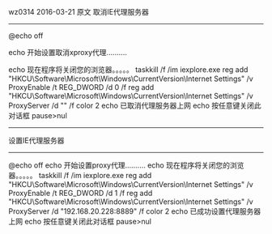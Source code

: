 wz0314 2016-03-21 原文
取消IE代理服务器

*************************************************************************************************

@echo off

echo 开始设置取消xproxy代理..........

echo 现在程序将关闭您的浏览器。。。。。
taskkill /f /im iexplore.exe
reg add "HKCU\Software\Microsoft\Windows\CurrentVersion\Internet Settings" /v ProxyEnable /t REG_DWORD /d 0 /f
reg add "HKCU\Software\Microsoft\Windows\CurrentVersion\Internet Settings" /v ProxyServer /d "" /f
color 2
echo 已取消代理服务器上网
echo 按任意键关闭此对话框
pause>nul

***************************************************************************************************

设置IE代理服务器

***************************************************************************************************

@echo off
echo 开始设置proxy代理..........
echo 现在程序将关闭您的浏览器。。。。。
taskkill /f /im iexplore.exe
reg add "HKCU\Software\Microsoft\Windows\CurrentVersion\Internet Settings" /v ProxyEnable /t REG_DWORD /d 1 /f
reg add "HKCU\Software\Microsoft\Windows\CurrentVersion\Internet Settings" /v ProxyServer /d "192.168.20.228:8889" /f
color 2
echo 已成功设置代理服务器上网
echo 按任意键关闭此对话框
pause>nul